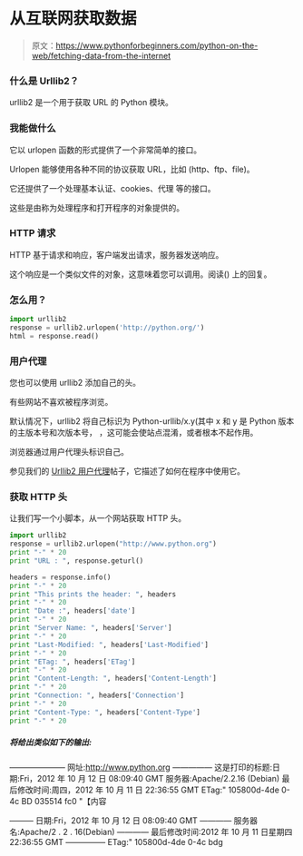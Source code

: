 # 从互联网获取数据

> 原文：<https://www.pythonforbeginners.com/python-on-the-web/fetching-data-from-the-internet>

### 什么是 Urllib2？

urllib2 是一个用于获取 URL 的 Python 模块。

### 我能做什么

它以 urlopen 函数的形式提供了一个非常简单的接口。

Urlopen 能够使用各种不同的协议获取 URL，比如
(http、ftp、file)。

它还提供了一个处理基本认证、cookies、代理
等的接口。

这些是由称为处理程序和打开程序的对象提供的。

### HTTP 请求

HTTP 基于请求和响应，客户端发出请求，服务器发送响应。

这个响应是一个类似文件的对象，这意味着您可以调用。阅读()
上的回复。

### 怎么用？

```py
import urllib2
response = urllib2.urlopen('http://python.org/')
html = response.read() 
```

### 用户代理

您也可以使用 urllib2 添加自己的头。

有些网站不喜欢被程序浏览。

默认情况下，urllib2 将自己标识为 Python-urllib/x.y(其中 x 和 y 是 Python 版本的主版本号和次版本号，
，这可能会使站点混淆，或者根本不起作用。

浏览器通过用户代理头标识自己。

参见我们的 [Urllib2 用户代理](https://www.pythonforbeginners.com/code-snippets-source-code/python-modules-urllib2-user-agent)帖子，它描述了如何在程序中使用它。

### 获取 HTTP 头

让我们写一个小脚本，从一个网站获取 HTTP 头。

```py
import urllib2
response = urllib2.urlopen("http://www.python.org")
print "-" * 20
print "URL : ", response.geturl()

headers = response.info()
print "-" * 20
print "This prints the header: ", headers
print "-" * 20
print "Date :", headers['date']
print "-" * 20
print "Server Name: ", headers['Server']
print "-" * 20
print "Last-Modified: ", headers['Last-Modified']
print "-" * 20
print "ETag: ", headers['ETag']
print "-" * 20
print "Content-Length: ", headers['Content-Length']
print "-" * 20
print "Connection: ", headers['Connection']
print "-" * 20
print "Content-Type: ", headers['Content-Type']
print "-" * 20 
```

##### 将给出类似如下的输出:

———————
网址:http://www.python.org
—————
这是打印的标题:日期:Fri，2012 年 10 月 12 日 08:09:40 GMT
服务器:Apache/2.2.16 (Debian)
最后修改时间:周四，2012 年 10 月 11 日 22:36:55 GMT
ETag:" 105800d-4de 0-4c BD 035514 fc0 "【内容

———
日期:Fri，2012 年 10 月 12 日 08:09:40 GMT
————
服务器名:Apache/2 . 2 . 16(Debian)
————
最后修改时间:2012 年 10 月 11 日星期四 22:36:55 GMT
—————
ETag:" 105800d-4de 0-4c bdg